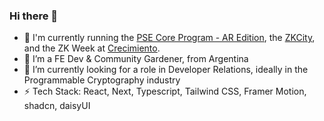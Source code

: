 ### Hi there 👋
- 🔭 I'm currently running the [PSE Core Program - AR Edition](https://pse-team.notion.site/PSE-Core-Program-2024-64ae61c3d7e74bf4bf9c15914ef22460), the [ZKCity](https://www.zkcity.xyz/), and the ZK Week at [Crecimiento](https://www.aleph.crecimiento.build/).
- 🌱 I’m a FE Dev & Community Gardener, from Argentina
- 🔐 I’m currently looking for a role in Developer Relations, ideally in the Programmable Cryptography industry 
- ⚡ Tech Stack: React, Next, Typescript, Tailwind CSS, Framer Motion, shadcn, daisyUI
<!--
**lucilapastore/lucilapastore** is a ✨ _special_ ✨ repository because its `README.md` (this file) appears on your GitHub profile.
- 🤔 I’m looking for help with ...
- 💬 Ask me about ...
- 😄 I’d especially love to work at a startup on a tight-knit team where I can make an impact quickly 🚀

- 📫 How to reach me: ...
-->
